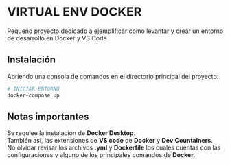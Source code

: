 # VIRTUAL ENV DOCKER
Pequeño proyecto dedicado a ejemplificar como levantar y crear un entorno de desarrollo en Docker y VS Code
## Instalación
Abriendo una consola de comandos en el directorio principal del proyecto:
```bash
# INICIAR ENTORNO
docker-compose up
```
## Notas importantes
Se requiee la instalación de __Docker Desktop__.<br>
También así, las extensiones de __VS code__ de __Docker__ y __Dev__ __Countainers__.<br>
No olvidar revisar los archivos __.yml__ y __Dockerfile__ los cuales cuentas con las configuraciones y alguno de los principales comandos de __Docker__.
